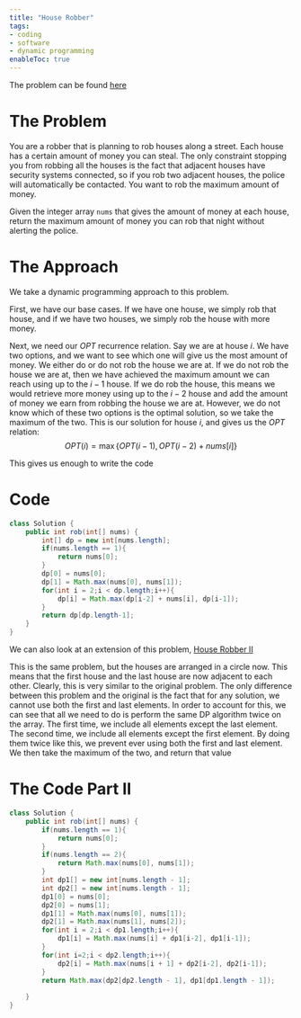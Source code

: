 ```yaml
---
title: "House Robber"
tags:
- coding
- software
- dynamic programming
enableToc: true
---
```


The problem can be found [here](https://leetcode.com/problems/house-robber/)

# The Problem
You are a robber that is planning to rob houses along a street. Each house has a certain amount of money you can steal. The only constraint stopping you from robbing all the houses is the fact that adjacent houses have security systems connected, so if you rob two adjacent houses, the police will automatically be contacted. You want to rob the maximum amount of money.

Given the integer array `nums` that gives the amount of money at each house, return the maximum amount of money you can rob that night without alerting the police.

# The Approach

We take a dynamic programming approach to this problem.

First, we have our base cases. If we have one house, we simply rob that house, and if we have two houses, we simply rob the house with more money.

Next, we need our $OPT$ recurrence relation. Say we are at house $i$. We have two options, and we want to see which one will give us the most amount of money. We either do or do not rob the house we are at. If we do not rob the house we are at, then we have achieved the maximum amount we can reach using up to the $i-1$ house. If we do rob the house, this means we would retrieve more money using up to the $i-2$ house and add the amount of money we earn from robbing the house we are at. However, we do not know which of these two options is the optimal solution, so we take the maximum of the two. This is our solution for house $i$, and gives us the $OPT$ relation:
$$ OPT(i) = \max{\{OPT(i-1), OPT(i-2) + nums[i]\}}$$

This gives us enough to write the code

# Code
```java
class Solution {
    public int rob(int[] nums) {
        int[] dp = new int[nums.length];
        if(nums.length == 1){
            return nums[0];
        }
        dp[0] = nums[0];
        dp[1] = Math.max(nums[0], nums[1]);
        for(int i = 2;i < dp.length;i++){
            dp[i] = Math.max(dp[i-2] + nums[i], dp[i-1]);
        }
        return dp[dp.length-1];
    }
}
```

We can also look at an extension of this problem, [House Robber II](https://leetcode.com/problems/house-robber-ii/)

This is the same problem, but the houses are arranged in a circle now. This means that the first house and the last house are now adjacent to each other. Clearly, this is very similar to the original problem. The only difference between this problem and the original is the fact that for any solution, we cannot use both the first and last elements. In order to account for this, we can see that all we need to do is perform the same DP algorithm twice on the array. The first time, we include all elements except the last element. The second time, we include all elements except the first element. By doing them twice like this, we prevent ever using both the first and last element. We then take the maximum of the two, and return that value

# The Code Part II
```java
class Solution {
    public int rob(int[] nums) {
        if(nums.length == 1){
            return nums[0];
        }
        if(nums.length == 2){
            return Math.max(nums[0], nums[1]);
        }
        int dp1[] = new int[nums.length - 1];
        int dp2[] = new int[nums.length - 1];
        dp1[0] = nums[0];
        dp2[0] = nums[1];
        dp1[1] = Math.max(nums[0], nums[1]);
        dp2[1] = Math.max(nums[1], nums[2]);
        for(int i = 2;i < dp1.length;i++){
            dp1[i] = Math.max(nums[i] + dp1[i-2], dp1[i-1]);
        }
        for(int i=2;i < dp2.length;i++){
            dp2[i] = Math.max(nums[i + 1] + dp2[i-2], dp2[i-1]);
        }
        return Math.max(dp2[dp2.length - 1], dp1[dp1.length - 1]);
        
    }
}
```

